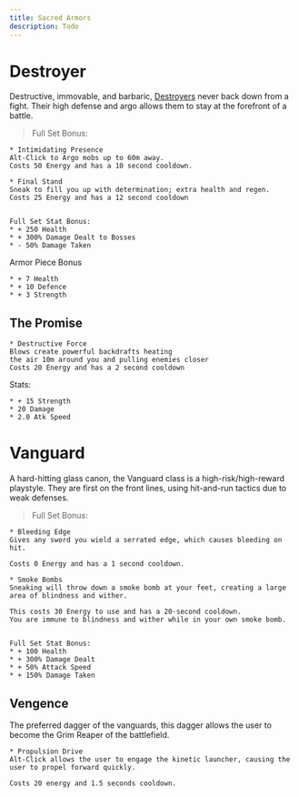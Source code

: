 ```yaml
---
title: Sacred Armors
description: Todo
---
```


# Destroyer
Destructive, immovable, and barbaric, [Destroyers](/wiki/reference/groups/vita/destroyers/) never back down from a fight.
Their high defense and argo allows them to stay at the forefront of a battle. 


> Full Set Bonus:
```
* Intimidating Presence
Alt-Click to Argo mobs up to 60m away.
Costs 50 Energy and has a 10 second cooldown.

* Final Stand
Sneak to fill you up with determination; extra health and regen.
Costs 25 Energy and has a 12 second cooldown


Full Set Stat Bonus:
* + 250 Health
* + 300% Damage Dealt to Bosses
* - 50% Damage Taken
```

Armor Piece Bonus
```
* + 7 Health
* + 10 Defence
* + 3 Strength
```


## The Promise
```
* Destructive Force
Blows create powerful backdrafts heating 
the air 10m around you and pulling enemies closer
Costs 20 Energy and has a 2 second cooldown
```

Stats:
```
* + 15 Strength
* 20 Damage
* 2.0 Atk Speed
```


# Vanguard 
A hard-hitting glass canon, the Vanguard class is a high-risk/high-reward playstyle.
They are first on the front lines, using hit-and-run tactics due to weak defenses.

> Full Set Bonus:
```
* Bleeding Edge
Gives any sword you wield a serrated edge, which causes bleeding on hit.
  
Costs 0 Energy and has a 1 second cooldown.

* Smoke Bombs
Sneaking will throw down a smoke bomb at your feet, creating a large area of blindness and wither.
  
This costs 30 Energy to use and has a 20-second cooldown.
You are immune to blindness and wither while in your own smoke bomb.


Full Set Stat Bonus:
* + 100 Health
* + 300% Damage Dealt
* + 50% Attack Speed
* + 150% Damage Taken
```

## Vengence
The preferred dagger of the vanguards, this dagger allows the user to become the Grim Reaper of the battlefield.
```
* Propulsion Drive
Alt-Click allows the user to engage the kinetic launcher, causing the user to propel forward quickly.

Costs 20 energy and 1.5 seconds cooldown.
```
